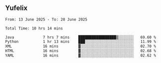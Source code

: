 ## Yufelix

<!--START_SECTION:waka-->

```txt
From: 13 June 2025 - To: 20 June 2025

Total Time: 10 hrs 14 mins

Java             7 hrs 7 mins    █████████████████▒░░░░░░░   69.60 %
Python           1 hr 13 mins    ███░░░░░░░░░░░░░░░░░░░░░░   11.99 %
XML              16 mins         ▓░░░░░░░░░░░░░░░░░░░░░░░░   02.70 %
HTML             16 mins         ▓░░░░░░░░░░░░░░░░░░░░░░░░   02.68 %
YAML             16 mins         ▓░░░░░░░░░░░░░░░░░░░░░░░░   02.62 %
```

<!--END_SECTION:waka-->

